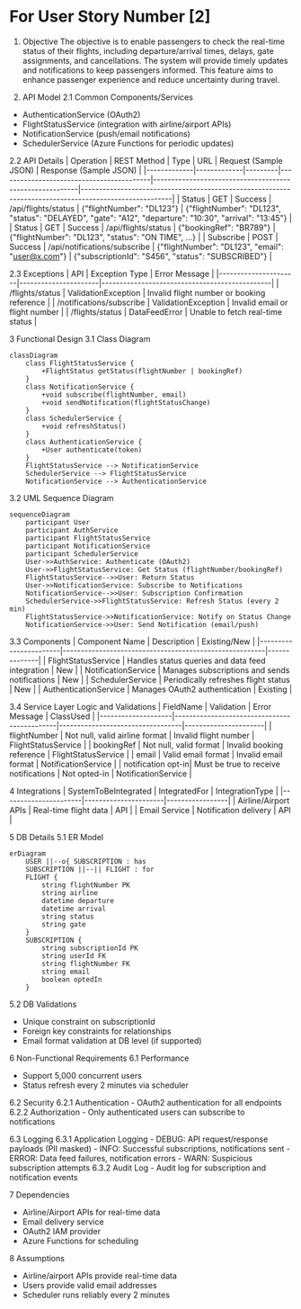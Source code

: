 # For User Story Number [2]

1. Objective
The objective is to enable passengers to check the real-time status of their flights, including departure/arrival times, delays, gate assignments, and cancellations. The system will provide timely updates and notifications to keep passengers informed. This feature aims to enhance passenger experience and reduce uncertainty during travel.

2. API Model
  2.1 Common Components/Services
  - AuthenticationService (OAuth2)
  - FlightStatusService (integration with airline/airport APIs)
  - NotificationService (push/email notifications)
  - SchedulerService (Azure Functions for periodic updates)

  2.2 API Details
| Operation    | REST Method | Type    | URL                                      | Request (Sample JSON)                                   | Response (Sample JSON)                                                                                 |
|-------------|-------------|---------|------------------------------------------|---------------------------------------------------------|-------------------------------------------------------------------------------------------------------|
| Status      | GET         | Success | /api/flights/status                      | {"flightNumber": "DL123"}                              | {"flightNumber": "DL123", "status": "DELAYED", "gate": "A12", "departure": "10:30", "arrival": "13:45"} |
| Status      | GET         | Success | /api/flights/status                      | {"bookingRef": "BR789"}                                | {"flightNumber": "DL123", "status": "ON TIME", ...}                                             |
| Subscribe   | POST        | Success | /api/notifications/subscribe             | {"flightNumber": "DL123", "email": "user@x.com"}      | {"subscriptionId": "S456", "status": "SUBSCRIBED"}                                            |

  2.3 Exceptions
| API                  | Exception Type         | Error Message                                 |
|----------------------|----------------------|-----------------------------------------------|
| /flights/status      | ValidationException  | Invalid flight number or booking reference     |
| /notifications/subscribe | ValidationException  | Invalid email or flight number                |
| /flights/status      | DataFeedError        | Unable to fetch real-time status              |

3 Functional Design
  3.1 Class Diagram
```mermaid
classDiagram
    class FlightStatusService {
        +FlightStatus getStatus(flightNumber | bookingRef)
    }
    class NotificationService {
        +void subscribe(flightNumber, email)
        +void sendNotification(flightStatusChange)
    }
    class SchedulerService {
        +void refreshStatus()
    }
    class AuthenticationService {
        +User authenticate(token)
    }
    FlightStatusService --> NotificationService
    SchedulerService --> FlightStatusService
    NotificationService --> AuthenticationService
```

  3.2 UML Sequence Diagram
```mermaid
sequenceDiagram
    participant User
    participant AuthService
    participant FlightStatusService
    participant NotificationService
    participant SchedulerService
    User->>AuthService: Authenticate (OAuth2)
    User->>FlightStatusService: Get Status (flightNumber/bookingRef)
    FlightStatusService-->>User: Return Status
    User->>NotificationService: Subscribe to Notifications
    NotificationService-->>User: Subscription Confirmation
    SchedulerService->>FlightStatusService: Refresh Status (every 2 min)
    FlightStatusService->>NotificationService: Notify on Status Change
    NotificationService->>User: Send Notification (email/push)
```

  3.3 Components
| Component Name         | Description                                            | Existing/New |
|-----------------------|--------------------------------------------------------|--------------|
| FlightStatusService   | Handles status queries and data feed integration       | New          |
| NotificationService   | Manages subscriptions and sends notifications          | New          |
| SchedulerService      | Periodically refreshes flight status                   | New          |
| AuthenticationService | Manages OAuth2 authentication                          | Existing     |

  3.4 Service Layer Logic and Validations
| FieldName          | Validation                                  | Error Message                    | ClassUsed            |
|--------------------|---------------------------------------------|----------------------------------|----------------------|
| flightNumber       | Not null, valid airline format               | Invalid flight number            | FlightStatusService  |
| bookingRef         | Not null, valid format                      | Invalid booking reference        | FlightStatusService  |
| email              | Valid email format                          | Invalid email format             | NotificationService  |
| notification opt-in| Must be true to receive notifications       | Not opted-in                     | NotificationService  |

4 Integrations
| SystemToBeIntegrated | IntegratedFor         | IntegrationType |
|----------------------|----------------------|-----------------|
| Airline/Airport APIs | Real-time flight data | API             |
| Email Service        | Notification delivery | API             |

5 DB Details
  5.1 ER Model
```mermaid
erDiagram
    USER ||--o{ SUBSCRIPTION : has
    SUBSCRIPTION ||--|| FLIGHT : for
    FLIGHT {
        string flightNumber PK
        string airline
        datetime departure
        datetime arrival
        string status
        string gate
    }
    SUBSCRIPTION {
        string subscriptionId PK
        string userId FK
        string flightNumber FK
        string email
        boolean optedIn
    }
```

  5.2 DB Validations
- Unique constraint on subscriptionId
- Foreign key constraints for relationships
- Email format validation at DB level (if supported)

6 Non-Functional Requirements
  6.1 Performance
  - Support 5,000 concurrent users
  - Status refresh every 2 minutes via scheduler

  6.2 Security
    6.2.1 Authentication
    - OAuth2 authentication for all endpoints
    6.2.2 Authorization
    - Only authenticated users can subscribe to notifications

  6.3 Logging
    6.3.1 Application Logging
    - DEBUG: API request/response payloads (PII masked)
    - INFO: Successful subscriptions, notifications sent
    - ERROR: Data feed failures, notification errors
    - WARN: Suspicious subscription attempts
    6.3.2 Audit Log
    - Audit log for subscription and notification events

7 Dependencies
- Airline/Airport APIs for real-time data
- Email delivery service
- OAuth2 IAM provider
- Azure Functions for scheduling

8 Assumptions
- Airline/airport APIs provide real-time data
- Users provide valid email addresses
- Scheduler runs reliably every 2 minutes
